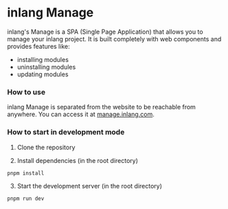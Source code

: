 # inlang Manage

inlang's Manage is a SPA (Single Page Application) that allows you to manage your inlang project. It is built completely with web components and provides features like:

- installing modules
- uninstalling modules
- updating modules

### How to use

inlang Manage is separated from the website to be reachable from anywhere. You can access it at [manage.inlang.com](https://manage.inlang.com).

### How to start in development mode

1. Clone the repository

2. Install dependencies (in the root directory)

```bash
pnpm install
```

3. Start the development server (in the root directory)

```bash
pnpm run dev
```
